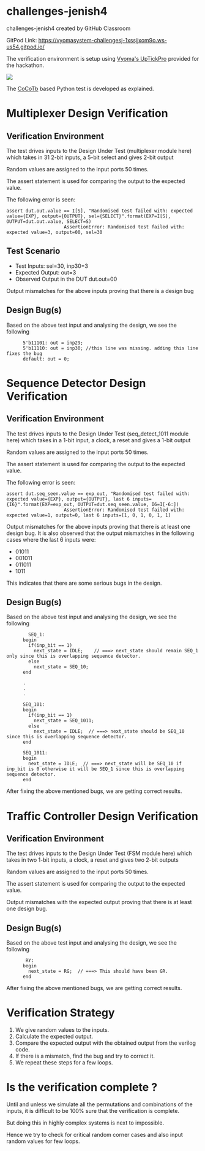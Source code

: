 # challenges-jenish4
challenges-jenish4 created by GitHub Classroom

GitPod Link: https://vyomasystem-challengesj-1xssjjxom9o.ws-us54.gitpod.io/

The verification environment is setup using [Vyoma's UpTickPro](https://vyomasystems.com) provided for the hackathon.

![](https://drive.google.com/uc?export=view&id=1uoi3b59UVfZcRHY0bc6sjLuUUespmkpz)

The [CoCoTb](https://www.cocotb.org/) based Python test is developed as explained. 

# Multiplexer Design Verification

## Verification Environment

The test drives inputs to the Design Under Test (multiplexer module here) which takes in 31 2-bit inputs, a 5-bit select and gives 2-bit output

Random values are assigned to the input ports 50 times. 

The assert statement is used for comparing the output to the expected value.

The following error is seen:
```
assert dut.out.value == I[S], "Randomised test failed with: expected value={EXP}, output={OUTPUT}, sel={SELECT}".format(EXP=I[S], OUTPUT=dut.out.value, SELECT=S)
                     AssertionError: Randomised test failed with: expected value=3, output=00, sel=30
```
## Test Scenario 
- Test Inputs: sel=30, inp30=3
- Expected Output: out=3
- Observed Output in the DUT dut.out=00

Output mismatches for the above inputs proving that there is a design bug

## Design Bug(s)
Based on the above test input and analysing the design, we see the following

```
      5'b11101: out = inp29; 
      5'b11110: out = inp30; //this line was missing. adding this line fixes the bug
      default: out = 0;   
```

# Sequence Detector Design Verification

## Verification Environment

The test drives inputs to the Design Under Test (seq_detect_1011 module here) which takes in a 1-bit input, a clock, a reset and gives a 1-bit output

Random values are assigned to the input ports 50 times. 

The assert statement is used for comparing the output to the expected value.

The following error is seen:
```
assert dut.seq_seen.value == exp_out, "Randomised test failed with: expected value={EXP}, output={OUTPUT}, last 6 inputs={I6}".format(EXP=exp_out, OUTPUT=dut.seq_seen.value, I6=I[-6:])
                     AssertionError: Randomised test failed with: expected value=1, output=0, last 6 inputs=[1, 0, 1, 0, 1, 1]
```

Output mismatches for the above inputs proving that there is at least one design bug.
It is also observed that the output mismatches in the following cases where the last 6 inputs were:

* 01011
* 001011
* 011011
* 1011

This indicates that there are some serious bugs in the design.


## Design Bug(s)
Based on the above test input and analysing the design, we see the following

```
        SEQ_1:
      begin
        if(inp_bit == 1)
          next_state = IDLE;    // ===> next_state should remain SEQ_1 only since this is overlapping sequence detector.
        else
          next_state = SEQ_10;
      end
      
      .
      .
      .
      
      SEQ_101:
      begin
        if(inp_bit == 1)
          next_state = SEQ_1011;
        else
          next_state = IDLE;  // ===> next_state should be SEQ_10 since this is overlapping sequence detector.
      end
      
      SEQ_1011:
      begin
        next_state = IDLE;  // ===> next_state will be SEQ_10 if inp_bit is 0 otherwise it will be SEQ_1 since this is overlapping sequence detector.
      end
```

After fixing the above mentioned bugs, we are getting correct results.

# Traffic Controller Design Verification

## Verification Environment

The test drives inputs to the Design Under Test (FSM module here) which takes in two 1-bit inputs, a clock, a reset and gives two 2-bit outputs

Random values are assigned to the input ports 50 times. 

The assert statement is used for comparing the output to the expected value.

Output mismatches with the expected output proving that there is at least one design bug.


## Design Bug(s)
Based on the above test input and analysing the design, we see the following

```
       RY:
      begin
        next_state = RG;  // ===> This should have been GR.
      end
```

After fixing the above mentioned bugs, we are getting correct results.

# Verification Strategy

1. We give random values to the inputs. 
2. Calculate the expected output.
3. Compare the expected output with the obtained output from the verilog code.
4. If there is a mismatch, find the bug and try to correct it.
5. We repeat these steps for a few loops.


# Is the verification complete ?

Until and unless we simulate all the permutations and combinations of the inputs, it is difficult to be 100% sure that the verification is complete.

But doing this in highly complex systems is next to impossible.

Hence we try to check for critical random corner cases and also input random values for few loops.
